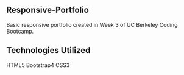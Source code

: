 ## Responsive-Portfolio
Basic responsive portfolio created in Week 3 of UC Berkeley Coding Bootcamp.

## Technologies Utilized
HTML5 Bootstrap4 CSS3
